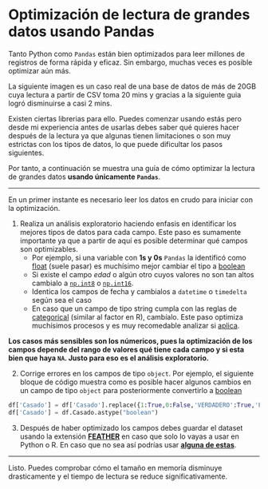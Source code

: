 # Optimización de lectura de grandes datos usando Pandas
Tanto Python como `Pandas` están bien optimizados para leer millones de registros de forma rápida y eficaz. Sin embargo, muchas veces es posible optimizar aún más. 

La siguiente imagen es un caso real de una base de datos de más de 20GB cuya lectura a partir de CSV toma 20 mins y gracias a la siguiente guia logró disminuirse a casi 2 mins.




Existen ciertas librerias para ello. Puedes comenzar usando estás pero desde mi experiencia antes de usarlas debes saber qué quieres hacer después de la lectura ya que algunas tienen limitaciones o son muy estrictas con los tipos de datos, lo que puede dificultar los pasos siguientes.

Por tanto, a continuación se muestra una guía de cómo optimizar la lectura de grandes datos **usando únicamente `Pandas`**.

---
En un primer instante es necesario leer los datos en crudo para iniciar con la optimización.

1. Realiza un análisis exploratorio haciendo enfasis en identificar los mejores tipos de datos para cada campo. Este paso es sumamente importante ya que a partir de aquí es posible determinar qué campos son optimizables. 
   * Por ejemplo, si una variable con __1s y 0s__ `Pandas` la identificó como [float](https://pandas.pydata.org/docs/reference/api/pandas.Float64Dtype.html) (suele pasar) es muchísimo mejor cambiar el tipo a [boolean](https://pandas.pydata.org/docs/reference/api/pandas.BooleanDtype.html)
   * Si existe el campo _edad_ o algún otro cuyos valores no son tan altos cambialo a [`np.int8`](https://numpy.org/doc/stable/reference/arrays.scalars.html#numpy.int8) o [`np.int16`](https://numpy.org/doc/stable/reference/arrays.scalars.html#numpy.int16).
   * Identica los campos de fecha y cambialos a `datetime` o `timedelta` según sea el caso
   * En caso que un campo de tipo string cumpla con las reglas de [categorical](https://pandas.pydata.org/docs/user_guide/categorical.html) (similar al factor en R), cambíalo. Este paso optimiza muchísimos procesos y es muy recomedable analizar si [aplica](https://stackoverflow.com/questions/30601830/when-to-use-category-rather-than-object).

**Los casos más sensibles son los númericos, pues la optimización de los campos depende del rango de valores qué tiene cada campo y si esta bien que haya `NA`. Justo para eso es el análisis exploratorio.**

2. Corrige errores en los campos de tipo `object`. Por ejemplo, el siguiente bloque de código muestra como es posible hacer algunos cambios en un campo de tipo `object` para posteriormente convertirlo a [boolean](https://pandas.pydata.org/docs/user_guide/boolean.html)
   
```python
df['Casado'] = df['Casado'].replace({1:True,0:False,'VERDADERO':True,'FALSO':False,'TRUE':True,'FALSE':False,'True':True,'False':False,'false':False,'true':True,'1':True,'0':False},regex=True)
df['Casado'] = df.Casado.astype("boolean")
```
3. Después de haber optimizado los campos debes guardar el dataset usando la extensión **[FEATHER](https://arrow.apache.org/docs/python/feather.html)** en caso que solo lo vayas a usar en Python o R. En caso que no sea así podrías usar **[alguna de estas](https://towardsdatascience.com/the-best-format-to-save-pandas-data-414dca023e0d)**.
___



Listo. Puedes comprobar cómo el tamaño en memoría disminuye drasticamente y el tiempo de lectura se reduce significativamente.


